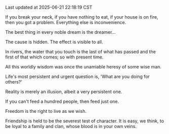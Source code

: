 Last updated at 2025-06-21 22:18:19 CST

If you break your neck, if you have nothing to eat, if your house is on fire, then you got a problem. Everything else is inconvenience.

The best thing in every noble dream is the dreamer...

The cause is hidden. The effect is visible to all.

In rivers, the water that you touch is the last of what has passed and the first of that which comes; so with present time.

All this worldly wisdom was once the unamiable heresy of some wise man.

Life's most persistent and urgent question is, 'What are you doing for others?'

Reality is merely an illusion, albeit a very persistent one.

If you can't feed a hundred people, then feed just one.

Freedom is the right to live as we wish.

Friendship is held to be the severest test of character. It is easy, we think, to be loyal to a family and clan, whose blood is in your own veins.

